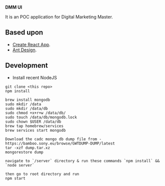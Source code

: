 **DMM UI**

It is an POC application for Digital Marketing Master.

## Based upon

- [Create React App](https://github.com/facebookincubator/create-react-app).
- [Ant Design](https://ant.design/components).

## Development

- Install recent NodeJS

```
git clone <this repo>
npm install

brew install mongodb
sudo mkdir /data
sudo mkdir /data/db
sudo chmod +x+r+w /data/db/
sudo touch /data/db/mongodb.lock
sudo chown $USER /data/db
brew tap homebrew/services
brew services start mongodb

Download the cadc mongo db dump file from - https://bamboo.sony.eu/browse/GWTDUMP-DUMP/latest
tar -xzf dump.tar.xz
mongorestore dump

navigate to `/server` directory & run these commands `npm install` && `node server`

then go to root directory and run
npm start
```
